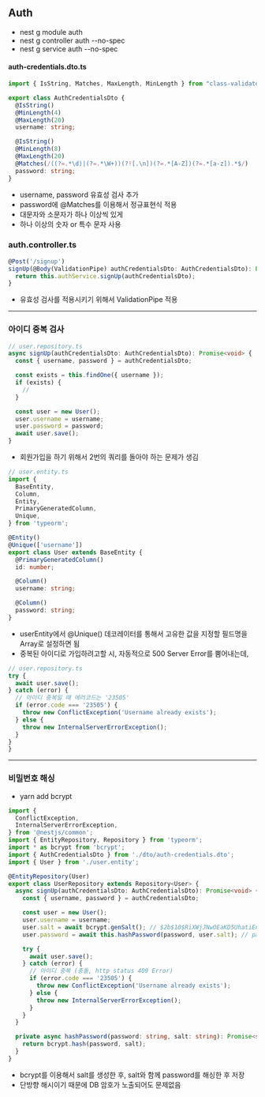 ## Auth
- nest g module auth
- nest g controller auth --no-spec
- nest g service auth --no-spec

#### auth-credentials.dto.ts
```ts
import { IsString, Matches, MaxLength, MinLength } from "class-validator";

export class AuthCredentialsDto {
  @IsString()
  @MinLength(4)
  @MaxLength(20)
  username: string;

  @IsString()
  @MinLength(8)
  @MaxLength(20)
  @Matches(/((?=.*\d)|(?=.*\W+))(?![.\n])(?=.*[A-Z])(?=.*[a-z]).*$/)
  password: string;
}
```
- username, password 유효성 검사 추가
- password에 @Matches를 이용해서 정규표현식 적용 
- 대문자와 소문자가 하나 이상씩 있게
- 하나 이상의 숫자 or 특수 문자 사용

### auth.controller.ts
```ts
@Post('/signup')
signUp(@Body(ValidationPipe) authCredentialsDto: AuthCredentialsDto): Promise<void> {
  return this.authService.signUp(authCredentialsDto);
}
```
- 유효성 검사를 적용시키기 위해서 ValidationPipe 적용
---
### 아이디 중복 검사
```ts
// user.repository.ts
async signUp(authCredentialsDto: AuthCredentialsDto): Promise<void> {
  const { username, password } = authCredentialsDto;

  const exists = this.findOne({ username });
  if (exists) {
    //
  }

  const user = new User();
  user.username = username;
  user.password = password;
  await user.save();
}
```
- 회원가입을 하기 위해서 2번의 쿼리를 돌아야 하는 문제가 생김

``` ts
// user.entity.ts
import {
  BaseEntity,
  Column,
  Entity,
  PrimaryGeneratedColumn,
  Unique,
} from 'typeorm';

@Entity()
@Unique(['username'])
export class User extends BaseEntity {
  @PrimaryGeneratedColumn()
  id: number;

  @Column()
  username: string;

  @Column()
  password: string;
}
```
- userEntity에서 @Unique() 데코레이터를 통해서 고유한 값을 지정할 필드명을 Array로 설정하면 됨
- 중복된 아이디로 가입하려고할 시, 자동적으로 500 Server Error를 뿜어내는데, 

```ts
// user.repository.ts
try {
  await user.save();
} catch (error) {
  // 아이디 중복일 때 에러코드는 '23505'
  if (error.code === '23505') {
    throw new ConflictException('Username already exists');
  } else {
    throw new InternalServerErrorException();
  }
}
}
```
---
### 비밀번호 해싱
- yarn add bcrypt
```ts
import {
  ConflictException,
  InternalServerErrorException,
} from '@nestjs/common';
import { EntityRepository, Repository } from 'typeorm';
import * as bcrypt from 'bcrypt';
import { AuthCredentialsDto } from './dto/auth-credentials.dto';
import { User } from './user.entity';

@EntityRepository(User)
export class UserRepository extends Repository<User> {
  async signUp(authCredentialsDto: AuthCredentialsDto): Promise<void> {
    const { username, password } = authCredentialsDto;

    const user = new User();
    user.username = username;
    user.salt = await bcrypt.genSalt(); // $2b$10$RiXWjJNwOEaKD5UhatiEne 같은 암호
    user.password = await this.hashPassword(password, user.salt); // password hashing

    try {
      await user.save();
    } catch (error) {
      // 아이디 중복 (충돌, http status 409 Error)
      if (error.code === '23505') {
        throw new ConflictException('Username already exists');
      } else {
        throw new InternalServerErrorException();
      }
    }
  }

  private async hashPassword(password: string, salt: string): Promise<string> {
    return bcrypt.hash(password, salt);
  }
}
```
- bcrypt를 이용해서 salt를 생성한 후, salt와 함께 password를 해싱한 후 저장
- 단방향 해시이기 때문에 DB 암호가 노출되어도 문제없음
